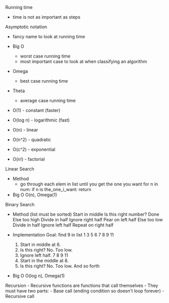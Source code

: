 Running time

- time is not as important as steps

Asymptotic notation

- fancy name to look at running time

- Big O
    - worst case running time
    - most important case to look at when classifying an algorithm

- Omega
    - best case running time

- Theta
    - average case running time

- O(1) - constant (faster)
- O(log n) - logarithmic (fast)
- O(n) - linear
- O(n^2) - quadratic
- O(c^2) - exponential
- O(n!) - factorial

Linear Search
- Method
    - go through each elem in list until you get the one you want
            for n in num:
                if n is the_one_i_want:
                    return
- Big O
    O(n), Omega(1)

Binary Search
- Method (list must be sorted)
    Start in middle
    Is this right number?
            Done
    Else too high
            Divide in half
            Ignore right half
            Pear on left half
    Else too low
            Divide in half
            Ignore left half
            Repeat on right half

- Implementation
    Goal: find 9 in list
    1 3 5 6 7 8 9 11
    1. Start in middle at 6.
    2. Is this right? No. Too low.
    3. Ignore left half. 
    7 8 9 11
    4. Start in the middle at 8.
    5. Is this right? No. Too low. And so forth
	
- Big O
    O(log n), Omega(1)

Recursion
    - Recursive functions are functions that call themselves
    - They must have two parts:
        - Base call (ending condition so doesn't loop forever)
        - Recursive call
